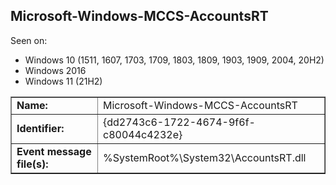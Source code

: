 ## Microsoft-Windows-MCCS-AccountsRT

Seen on:
* Windows 10 (1511, 1607, 1703, 1709, 1803, 1809, 1903, 1909, 2004, 20H2)
* Windows 2016
* Windows 11 (21H2)

<table border="1" class="docutils">
  <tbody>
    <tr>
      <td><b>Name:</b></td>
      <td>Microsoft-Windows-MCCS-AccountsRT</td>
    </tr>
    <tr>
      <td><b>Identifier:</b></td>
      <td>{dd2743c6-1722-4674-9f6f-c80044c4232e}</td>
    </tr>
    <tr>
      <td><b>Event message file(s):</b></td>
      <td>%SystemRoot%\System32\AccountsRT.dll</td>
    </tr>
  </tbody>
</table>

&nbsp;

